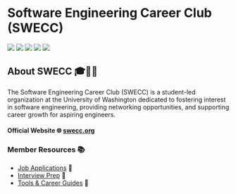 # Software Engineering Career Club (SWECC)

[![][discord-shield]][discord-url]
[![][swecc-shield]][swecc-url]
[![][instagram-shield]][instagram-url]
[![][linkedin-shield]][linkedin-url]
[![][email-shield]][email-url]


## About SWECC 🎓🧑‍💻

The Software Engineering Career Club (SWECC) is a student-led organization at the University of Washington dedicated to fostering interest in software engineering, providing networking opportunities, and supporting career growth for aspiring engineers.

#### Official Website 🌐 [swecc.org][swecc-url]

### Member Resources 📚

-   [Job Applications][job-url] 📝
-   [Interview Prep][interview-url] 🤝
-   [Tools & Career Guides][misc-url] 💼

[swecc-shield]: https://img.shields.io/badge/SWECC.ORG-%238d3ac5?style=for-the-badge
[swecc-url]: https://swecc.org/
[email-shield]: https://img.shields.io/badge/email-D14836?style=for-the-badge&logo=gmail&logoColor=white
[email-url]: mailto:swecc@uw.edu
[discord-shield]: https://dcbadge.vercel.app/api/server/Pbk4sCEWDY
[discord-url]: https://discord.gg/Pbk4sCEWDY
[instagram-shield]: https://img.shields.io/badge/Instagram-E4405F?style=for-the-badge&logo=instagram&logoColor=white
[instagram-url]: https://www.instagram.com/swecc.uw/
[linkedin-shield]: https://img.shields.io/badge/LinkedIn-0077B5?style=for-the-badge&logo=linkedin&logoColor=white
[linkedin-url]: https://www.linkedin.com/company/software-engineering-career-club-at-uw/
[job-url]: https://github.com/swecc-uw/member-resources?tab=readme-ov-file#jobinternship-applications
[interview-url]: https://github.com/swecc-uw/member-resources?tab=readme-ov-file#interview-prep
[misc-url]: https://github.com/swecc-uw/member-resources?tab=readme-ov-file#misc
